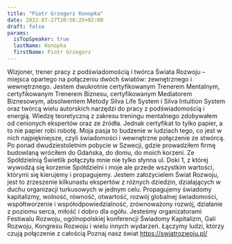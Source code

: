 ```yaml
---
title: "Piotr Grzegorz Konopka"
date: 2022-07-27T20:56:25+02:00
draft: false
params:
  isTopSpeaker: true
  lastName: Konopka
  firstName: Piotr Grzegorz
---
```


Wizjoner, trener pracy z podświadomością i twórca Świata Rozwoju – miejsca opartego na połączeniu dwóch światów: zewnętrznego i wewnętrznego. Jestem dwukrotnie certyfikowanym Trenerem Mentalnym, certyfikowanym Trenerem Biznesu, certyfikowanym Mediatorem Biznesowym, absolwentem Metody Silva Life System i Silva Intuition System oraz twórcą wielu autorskich narzędzi do pracy z podświadomością i energią. Wiedzę teoretyczną z zakresu treningu mentalnego zdobywałem od cenionych ekspertów oraz ze źródła. Jednak certyfikat to tylko papier, a to nie papier robi robotę. Moja pasja to budzenie w ludziach tego, co jest w nich najpiękniejsze, czyli świadomości i wewnętrzne połączenie ze stwórcą. Po ponad dwudziestoletnim pobycie w Szwecji, gdzie prowadziłem firmę budowlaną wróciłem do Gdańska, do domu, do moich korzeni. Ze Spółdzielnią Świetlik połączyła mnie nie tylko słynna ul. Doki 1, z której wywodzą się korzenie Spółdzielni i moje ale przede wszystkim wartości, którymi się kierujemy i propagujemy. Jestem założycielem Świat Rozwoju, jest to zrzeszenie kilkunastu ekspertów z różnych dziedzin, działających w duchu organizacji turkusowych w jednym celu. Propagujemy świadomy kapitalizmy, wolność, równość, otwartość, rozwój globalnej świadomości, współtworzenie i współodpowiedzialność, zrównoważony rozwój, działanie z poziomu serca, miłość i dobro dla ogółu. Jesteśmy organizatorami Festiwalu Rozwoju, ogólnopolskiej konferencji Świadomy Kapitalizm, Gali Rozwoju, Kongresu Rozwoju i wielu innych wydarzeń. Łączymy ludzi, którzy czują połączenie z całością Poznaj nasz świat https://swiatrozwoju.pl/
